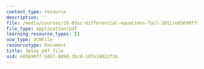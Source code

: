 ```yaml
---
content_type: resource
description: ''
file: /media/courses/18-03sc-differential-equations-fall-2011/e85690ff542788903bc01d7e19d22f3a_oEskbXrhkkk.pdf
file_type: application/pdf
learning_resource_types: []
ocw_type: OCWFile
resourcetype: Document
title: 3play pdf file
uid: e85690ff-5427-8890-3bc0-1d7e19d22f3a
---
```

